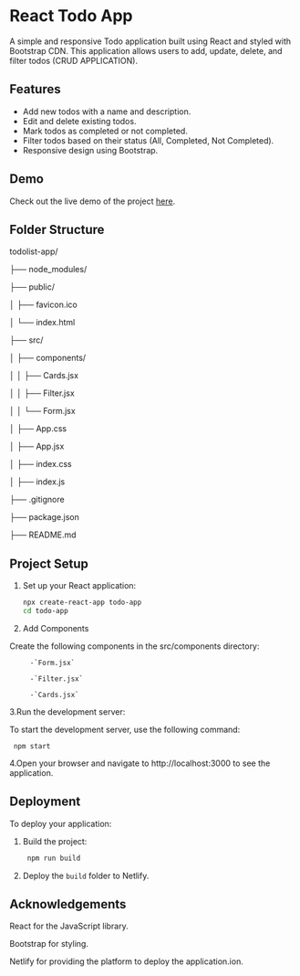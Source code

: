 # React Todo App

A simple and responsive Todo application built using React and styled with Bootstrap CDN. This application allows users to add, update, delete, and filter todos (CRUD APPLICATION).

## Features

- Add new todos with a name and description.
- Edit and delete existing todos.
- Mark todos as completed or not completed.
- Filter todos based on their status (All, Completed, Not Completed).
- Responsive design using Bootstrap.

## Demo

Check out the live demo of the project [here](https://vibhooshana-todolist-36c73d.netlify.app/).

## Folder Structure

todolist-app/

├── node_modules/

├── public/

│   ├── favicon.ico

│   └── index.html

├── src/

│   ├── components/

│   │   ├── Cards.jsx

│   │   ├── Filter.jsx

│   │   └── Form.jsx

│   ├── App.css

│   ├── App.jsx

│   ├── index.css

│   ├── index.js

├── .gitignore

├── package.json

├── README.md


## Project Setup

1. Set up your React application:

   ```bash
   npx create-react-app todo-app
   cd todo-app

2. Add Components

Create the following components in the src/components directory:

         -`Form.jsx`
         
         -`Filter.jsx`
         
         -`Cards.jsx`

3.Run the development server:

To start the development server, use the following command:

     npm start

4.Open your browser and navigate to http://localhost:3000 to see the application.

## Deployment

To deploy your application:

1. Build the project:
   ```bash
    npm run build
   
2. Deploy the `build` folder to Netlify.

## Acknowledgements

React for the JavaScript library.

Bootstrap for styling.

Netlify for providing the platform to deploy the application.ion.

